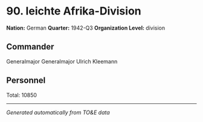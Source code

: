 # 90. leichte Afrika-Division

**Nation:** German
**Quarter:** 1942-Q3
**Organization Level:** division

## Commander

Generalmajor Generalmajor Ulrich Kleemann

## Personnel

Total: 10850

---
*Generated automatically from TO&E data*
